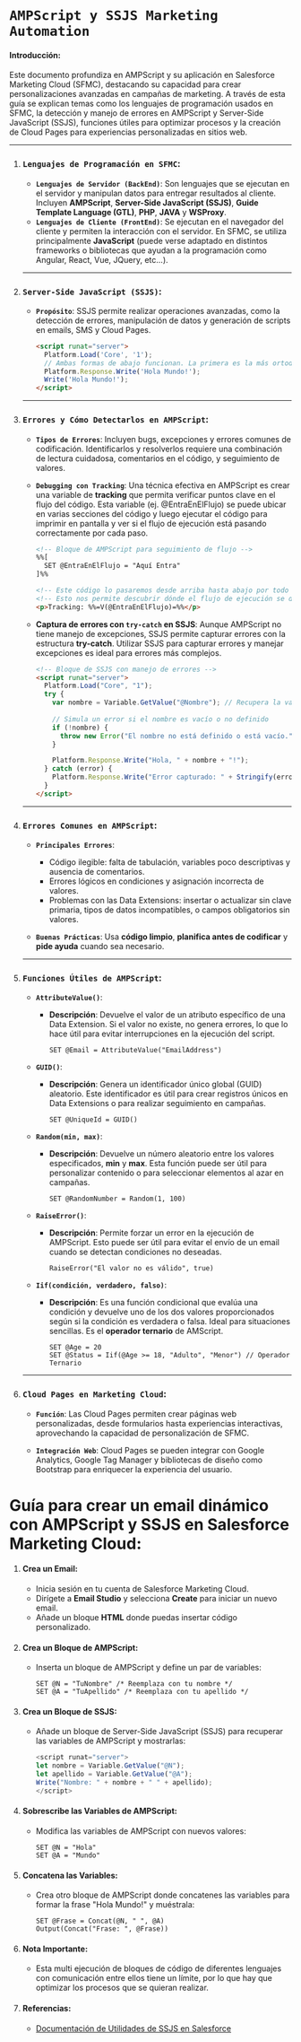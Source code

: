 # **`AMPScript y SSJS Marketing Automation`**

#### Introducción:

Este documento profundiza en AMPScript y su aplicación en Salesforce Marketing Cloud (SFMC), destacando su capacidad para crear personalizaciones avanzadas en campañas de marketing. A través de esta guía se explican temas como los lenguajes de programación usados en SFMC, la detección y manejo de errores en AMPScript y Server-Side JavaScript (SSJS), funciones útiles para optimizar procesos y la creación de Cloud Pages para experiencias personalizadas en sitios web.

---

1. ### **`Lenguajes de Programación en SFMC`**:

   - **`Lenguajes de Servidor (BackEnd)`**:
     Son lenguajes que se ejecutan en el servidor y manipulan datos para entregar resultados al cliente. Incluyen **AMPScript**, **Server-Side JavaScript (SSJS)**, **Guide Template Language (GTL)**, **PHP**, **JAVA** y **WSProxy**.
   - **`Lenguajes de Cliente (FrontEnd)`**:
     Se ejecutan en el navegador del cliente y permiten la interacción con el servidor. En SFMC, se utiliza principalmente **JavaScript** (puede verse adaptado en distintos frameworks o bibliotecas que ayudan a la programación como Angular, React, Vue, JQuery, etc...).

   ***

2. ### **`Server-Side JavaScript (SSJS)`**:

   - **`Propósito`**: SSJS permite realizar operaciones avanzadas, como la detección de errores, manipulación de datos y generación de scripts en emails, SMS y Cloud Pages.

     ```html
     <script runat="server">
       Platform.Load('Core', '1');
       // Ambas formas de abajo funcionan. La primera es la más ortodoxa
       Platform.Response.Write('Hola Mundo!');
       Write('Hola Mundo!');
     </script>
     ```

   ***

3. ### **`Errores y Cómo Detectarlos en AMPScript`**:

   - **`Tipos de Errores`**: Incluyen bugs, excepciones y errores comunes de codificación. Identificarlos y resolverlos requiere una combinación de lectura cuidadosa, comentarios en el código, y seguimiento de valores.

   - **`Debugging con Tracking`**: Una técnica efectiva en AMPScript es crear una variable de **tracking** que permita verificar puntos clave en el flujo del código. Esta variable (ej. @EntraEnElFlujo) se puede ubicar en varias secciones del código y luego ejecutar el código para imprimir en pantalla y ver si el flujo de ejecución está pasando correctamente por cada paso.

     ```html
     <!-- Bloque de AMPScript para seguimiento de flujo -->
     %%[
       SET @EntraEnElFlujo = "Aquí Entra"
     ]%%
     
     <!-- Este código lo pasaremos desde arriba hasta abajo por todo el archivo -->
     <!-- Esto nos permite descubrir dónde el flujo de ejecución se detiene -->
     <p>Tracking: %%=V(@EntraEnElFlujo)=%%</p>
     ```

   - **Captura de errores con `try-catch` en SSJS**: Aunque AMPScript no tiene manejo de excepciones, SSJS permite capturar errores con la estructura **try-catch**. Utilizar SSJS para capturar errores y manejar excepciones es ideal para errores más complejos.

     ```html
     <!-- Bloque de SSJS con manejo de errores -->
     <script runat="server">
       Platform.Load("Core", "1");
       try {
         var nombre = Variable.GetValue("@Nombre"); // Recupera la variable de AMPScript
         
         // Simula un error si el nombre es vacío o no definido
         if (!nombre) {
           throw new Error("El nombre no está definido o está vacío.");
         }
     
         Platform.Response.Write("Hola, " + nombre + "!");
       } catch (error) {
         Platform.Response.Write("Error capturado: " + Stringify(error)); // Muestra el error en la salida
       }
     </script>
     ```

   ***

4. ### **`Errores Comunes en AMPScript`**:

   - **`Principales Errores`**:

     - Código ilegible: falta de tabulación, variables poco descriptivas y ausencia de comentarios.
     - Errores lógicos en condiciones y asignación incorrecta de valores.
     - Problemas con las Data Extensions: insertar o actualizar sin clave primaria, tipos de datos incompatibles, o campos obligatorios sin valores.

   - **`Buenas Prácticas`**: Usa **código limpio**, **planifica antes de codificar** y **pide ayuda** cuando sea necesario.

   ***

5. ### **`Funciones Útiles de AMPScript`**:

   - **`AttributeValue()`**:

     - **Descripción**: Devuelve el valor de un atributo específico de una Data Extension. Si el valor no existe, no genera errores, lo que lo hace útil para evitar interrupciones en la ejecución del script.

       ```ampscript
       SET @Email = AttributeValue("EmailAddress")
       ```

   - **`GUID()`**:

     - **Descripción**: Genera un identificador único global (GUID) aleatorio. Este identificador es útil para crear registros únicos en Data Extensions o para realizar seguimiento en campañas.

       ```ampscript
       SET @UniqueId = GUID()
       ```

   - **`Random(min, max)`**:

     - **Descripción**: Devuelve un número aleatorio entre los valores especificados, **min** y **max**. Esta función puede ser útil para personalizar contenido o para seleccionar elementos al azar en campañas.

       ```ampscript
       SET @RandomNumber = Random(1, 100)
       ```

   - **`RaiseError()`**:

     - **Descripción**: Permite forzar un error en la ejecución de AMPScript. Esto puede ser útil para evitar el envío de un email cuando se detectan condiciones no deseadas.

       ```ampscript
       RaiseError("El valor no es válido", true)
       ```

   - **`Iif(condición, verdadero, falso)`**:

     - **Descripción**: Es una función condicional que evalúa una condición y devuelve uno de los dos valores proporcionados según si la condición es verdadera o falsa. Ideal para situaciones sencillas. Es el **operador ternario** de AMScript.

       ```ampscript
       SET @Age = 20
       SET @Status = Iif(@Age >= 18, "Adulto", "Menor") // Operador Ternario
       ```

   ***

6. ### **`Cloud Pages en Marketing Cloud`**:

   - **`Función`**: Las Cloud Pages permiten crear páginas web personalizadas, desde formularios hasta experiencias interactivas, aprovechando la capacidad de personalización de SFMC.

   - **`Integración Web`**: Cloud Pages se pueden integrar con Google Analytics, Google Tag Manager y bibliotecas de diseño como Bootstrap para enriquecer la experiencia del usuario.

# Guía para crear un email dinámico con AMPScript y SSJS en Salesforce Marketing Cloud:

1. #### **Crea un Email**:

   - Inicia sesión en tu cuenta de Salesforce Marketing Cloud.
   - Dirígete a **Email Studio** y selecciona **Create** para iniciar un nuevo email.
   - Añade un bloque **HTML** donde puedas insertar código personalizado.

2. #### **Crea un Bloque de AMPScript**:

   - Inserta un bloque de AMPScript y define un par de variables:
     ```ampscript
     SET @N = "TuNombre" /* Reemplaza con tu nombre */
     SET @A = "TuApellido" /* Reemplaza con tu apellido */
     ```

3. #### **Crea un Bloque de SSJS**:

   - Añade un bloque de Server-Side JavaScript (SSJS) para recuperar las variables de AMPScript y mostrarlas:
     ```javascript
     <script runat="server">
     let nombre = Variable.GetValue("@N");
     let apellido = Variable.GetValue("@A");
     Write("Nombre: " + nombre + " " + apellido);
     </script>
     ```

4. #### **Sobrescribe las Variables de AMPScript**:

   - Modifica las variables de AMPScript con nuevos valores:
     ```ampscript
     SET @N = "Hola"
     SET @A = "Mundo"
     ```

5. #### **Concatena las Variables**:

   - Crea otro bloque de AMPScript donde concatenes las variables para formar la frase "Hola Mundo!" y muéstrala:

     ```ampscript
     SET @Frase = Concat(@N, " ", @A)
     Output(Concat("Frase: ", @Frase))
     ```

6. #### **Nota Importante**:

   - Esta multi ejecución de bloques de código de diferentes lenguajes con comunicación entre ellos tiene un límite, por lo que hay que optimizar los procesos que se quieran realizar.

7. #### **Referencias**:

   - [Documentación de Utilidades de SSJS en Salesforce](https://developer.salesforce.com/docs/marketing/marketing-cloud/guide/ssjs_utilitiesVariable.html)
